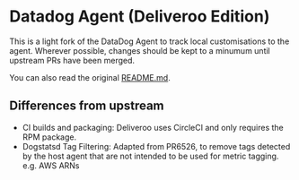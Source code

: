 # Datadog Agent (Deliveroo Edition)

This is a light fork of the DataDog Agent to track local customisations to the
agent. Wherever possible, changes should be kept to a minumum until upstream PRs
have been merged.

You can also read the original [README.md](README.original).

## Differences from upstream

- CI builds and packaging: Deliveroo uses CircleCI and only requires the RPM package.
- Dogstatsd Tag Filtering: Adapted from PR6526, to remove tags detected by the host
    agent that are not intended to be used for metric tagging. e.g. AWS ARNs
